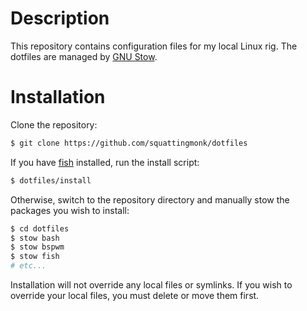 # Description
This repository contains configuration files for my local Linux rig. The dotfiles are managed by [GNU Stow](https://www.gnu.org/software/stow/).

# Installation
Clone the repository:

```bash
$ git clone https://github.com/squattingmonk/dotfiles
```

If you have [fish](https://fishshell.com) installed, run the install script:

```bash
$ dotfiles/install
 ```

Otherwise, switch to the repository directory and manually stow the packages you wish to install:

```bash
$ cd dotfiles
$ stow bash
$ stow bspwm
$ stow fish
# etc...
```

Installation will not override any local files or symlinks. If you wish to override your local files, you must delete or move them first.
